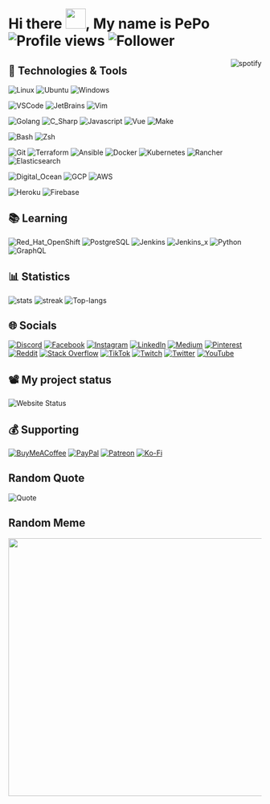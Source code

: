# Hi there <img src="https://media.giphy.com/media/hvRJCLFzcasrR4ia7z/giphy.gif" width="40px">, My name is PePo ![Profile views](https://gpvc.arturio.dev/pepodev) ![Follower](https://img.shields.io/github/followers/pepodev?style=for-the-badge)
<a href="https://github.com/kittinan/spotify-github-profile" target="blank">
  <img align="right"
    src="https://spotify-github-profile.vercel.app/api/view?uid=21ynxbuyhbybbr4kvufqlpxca&cover_image=true"
    alt="spotify" />
</a>

## 🔧 Technologies & Tools

![Linux](https://img.shields.io/badge/OS-Linux-informational?style=flat&logo=linux&logoColor=white&color=DD6387)
![Ubuntu](https://img.shields.io/badge/OS-Ubuntu-informational?style=flat&logo=ubuntu&logoColor=white&color=DD6387)
![Windows](https://img.shields.io/badge/OS-Windows-informational?style=flat&logo=windows&logoColor=white&color=DD6387)

![VSCode](https://img.shields.io/badge/Editor-VSCode-informational?style=flat&logo=visual-studio-code&logoColor=white&color=DD6387)
![JetBrains](https://img.shields.io/badge/Editor-JetBrains-informational?style=flat&logo=jetbrains&logoColor=white&color=DD6387)
![Vim](https://img.shields.io/badge/Editor-Vim-informational?style=flat&logo=vim&logoColor=white&color=DD6387)

![Golang](https://img.shields.io/badge/Code-Golang-informational?style=flat&logo=go&logoColor=white&color=DD6387)
![C_Sharp](https://img.shields.io/badge/Code-C_Sharp-informational?style=flat&logo=c-sharp&logoColor=white&color=DD6387)
![Javascript](https://img.shields.io/badge/Code-Javascript-informational?style=flat&logo=javascript&logoColor=white&color=DD6387)
![Vue](https://img.shields.io/badge/Code-Vue.js-informational?style=flat&logo=vue.js&logoColor=white&color=DD6387)
![Make](https://img.shields.io/badge/Code-Make-informational?style=flat&logo=cmake&logoColor=white&color=DD6387)

![Bash](https://img.shields.io/badge/Shell-Bash-informational?style=flat&logo=gnu-bash&logoColor=white&color=DD6387)
![Zsh](https://img.shields.io/badge/Shell-Zsh-informational?style=flat&logo=gnu-bash&logoColor=white&color=DD6387)

![Git](https://img.shields.io/badge/Tools-Git-informational?style=flat&logo=git&logoColor=white&color=DD6387)
![Terraform](https://img.shields.io/badge/Tools-Terraform-informational?style=flat&logo=terraform&logoColor=white&color=DD6387)
![Ansible](https://img.shields.io/badge/Tools-Ansible-informational?style=flat&logo=ansible&logoColor=white&color=DD6387)
![Docker](https://img.shields.io/badge/Tools-Docker-informational?style=flat&logo=docker&logoColor=white&color=DD6387)
![Kubernetes](https://img.shields.io/badge/Tools-Kubernetes-informational?style=flat&logo=kubernetes&logoColor=white&color=DD6387)
![Rancher](https://img.shields.io/badge/Tools-Rancher-informational?style=flat&logo=rancher&logoColor=white&color=DD6387)
![Elasticsearch](https://img.shields.io/badge/Tools-Elasticsearch-informational?style=flat&logo=elasticsearch&logoColor=white&color=DD6387)

![Digital_Ocean](https://img.shields.io/badge/Cloud-Digital_Ocean-informational?style=flat&logo=digitalocean&logoColor=white&color=DD6387)
![GCP](https://img.shields.io/badge/Cloud-GCP-informational?style=flat&logo=google-cloud&logoColor=white&color=DD6387)
![AWS](https://img.shields.io/badge/Cloud-AWS-informational?style=flat&logo=amazon-aws&logoColor=white&color=DD6387)

![Heroku](https://img.shields.io/badge/PaaS-Heroku-informational?style=flat&logo=heroku&logoColor=white&color=DD6387)
![Firebase](https://img.shields.io/badge/PaaS-Firebase-informational?style=flat&logo=firebase&logoColor=white&color=DD6387)

## 📚 Learning

![Red_Hat_OpenShift](https://img.shields.io/badge/Tools-Red_Hat_OpenShift-informational?style=flat&logo=red-hat-open-shift&logoColor=white&color=DD6387)
![PostgreSQL](https://img.shields.io/badge/Tools-PostgreSQL-informational?style=flat&logo=postgresql&logoColor=white&color=DD6387)
![Jenkins](https://img.shields.io/badge/Tools-Jenkins-informational?style=flat&logo=jenkins&logoColor=white&color=DD6387)
![Jenkins_x](https://img.shields.io/badge/Tools-Jenkins_x-informational?style=flat&logo=jenkins-x&logoColor=white&color=DD6387)
![Python](https://img.shields.io/badge/Code-Python-informational?style=flat&logo=python&logoColor=white&color=DD6387)
![GraphQL](https://img.shields.io/badge/Code-GraphQL-informational?style=flat&logo=graphql&logoColor=white&color=DD6387)

## 📊 Statistics

![stats](https://github-readme-stats.vercel.app/api?username=pepodev&theme=dracula&hide_border=true&include_all_commits=true&count_private=true)
![streak](https://github-readme-streak-stats.herokuapp.com/?user=pepodev&theme=dracula&hide_border=true)
![Top-langs](https://github-readme-stats.vercel.app/api/top-langs/?username=pepodev&langs_count=10&layout=compact&card_width=445&theme=dracula&hide_border=true)

## 🌐 Socials

[![Discord](https://img.shields.io/badge/Discord-%237289DA.svg?logo=discord&logoColor=white)](htttps://discord.gg/KqzRrkd)
[![Facebook](https://img.shields.io/badge/Facebook-%231877F2.svg?logo=Facebook&logoColor=white)](https://facebook.com/pepodev)
[![Instagram](https://img.shields.io/badge/Instagram-%23E4405F.svg?logo=Instagram&logoColor=white)](https://instagram.com/pe._.px)
[![LinkedIn](https://img.shields.io/badge/LinkedIn-%230077B5.svg?logo=linkedin&logoColor=white)](https://linkedin.com/in/pepodev)
[![Medium](https://img.shields.io/badge/Medium-12100E?logo=medium&logoColor=white)](https://medium.com/@pepodev)
[![Pinterest](https://img.shields.io/badge/Pinterest-%23E60023.svg?logo=Pinterest&logoColor=white)](https://pinterest.com/PePoDev)
[![Reddit](https://img.shields.io/badge/Reddit-%23FF4500.svg?logo=Reddit&logoColor=white)](https://reddit.com/user/PePoDev)
[![Stack Overflow](https://img.shields.io/badge/-Stackoverflow-FE7A16?logo=stack-overflow&logoColor=white)](https://stackoverflow.com/users/8050644/pepodev)
[![TikTok](https://img.shields.io/badge/TikTok-%23000000.svg?logo=TikTok&logoColor=white)](https://tiktok.com/@pepodev)
[![Twitch](https://img.shields.io/badge/Twitch-%239146FF.svg?logo=Twitch&logoColor=white)](https://twitch.tv/pepo_dev)
[![Twitter](https://img.shields.io/badge/Twitter-%231DA1F2.svg?logo=Twitter&logoColor=white)](https://twitter.com/_pepodev)
[![YouTube](https://img.shields.io/badge/YouTube-%23FF0000.svg?logo=YouTube&logoColor=white)](https://youtube.com/channel/UCO8LdKpgkomYIKqCBbXMSIw)

## 📽️ My project status

![Website Status](https://img.shields.io/website?down_color=gray&down_message=down&label=pepo.dev&style=for-the-badge&up_color=green&up_message=up&url=https%3A%2F%2Fpepo.dev)

## 💰 Supporting

  [![BuyMeACoffee](https://img.shields.io/badge/Buy%20Me%20a%20Coffee-ffdd00?style=for-the-badge&logo=buy-me-a-coffee&logoColor=black)](https://buymeacoffee.com/pepodev) [![PayPal](https://img.shields.io/badge/PayPal-00457C?style=for-the-badge&logo=paypal&logoColor=white)](https://paypal.me/pepodev) [![Patreon](https://img.shields.io/badge/Patreon-F96854?style=for-the-badge&logo=patreon&logoColor=white)](https://patreon.com/pepodev) [![Ko-Fi](https://img.shields.io/badge/Ko--fi-F16061?style=for-the-badge&logo=ko-fi&logoColor=white)](https://ko-fi.com/pepodev)

## Random Quote

<img src="https://quotes-github-readme.vercel.app/api?type=horizontal&theme=radical" alt="Quote"/>

## Random Meme

<img src="https://random-memer.herokuapp.com/" width="512px"/>
